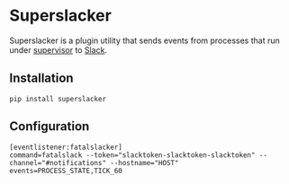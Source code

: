 # Superslacker 

Superslacker is a plugin utility that sends events from
processes that run under [supervisor](http://supervisord.org)
to [Slack](https://slack.com).


## Installation

```
pip install superslacker
```

## Configuration

```
[eventlistener:fatalslacker]
command=fatalslack --token="slacktoken-slacktoken-slacktoken" --channel="#notifications" --hostname="HOST"
events=PROCESS_STATE,TICK_60
```

